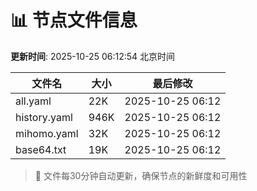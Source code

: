 # 📊 节点文件信息

**更新时间**: 2025-10-25 06:12:54 北京时间

| 文件名 | 大小 | 最后修改 |
|--------|------|----------|
| all.yaml | 22K | 2025-10-25 06:12 |
| history.yaml | 946K | 2025-10-25 06:12 |
| mihomo.yaml | 32K | 2025-10-25 06:12 |
| base64.txt | 19K | 2025-10-25 06:12 |

> 🔄 文件每30分钟自动更新，确保节点的新鲜度和可用性
